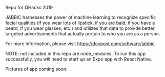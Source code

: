 Repo for QHacks 2019

JABBIC harnesses the power of machine learning to recognize specific facial qualities (if you wear lots of lipstick, if you are bald, if you have a beard, if you wear glasses, etc.) and utilizes that data to provide better targeted advertisements that actually pertain to who you are as a person.

For more information, please visit https://devpost.com/software/jabbic

NOTE: not included in this repo are node_modules. To run this app successfully, you will need to start up an Expo app with React Native.

Pictures of app coming soon.
